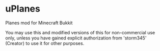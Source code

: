 uPlanes
=======

Planes mod for Minecraft Bukkit

You may use this and modified versions of this for non-commercial use only, unless you have gained explicit authorization from 'storm345' (Creator) to use it for other purposes.
